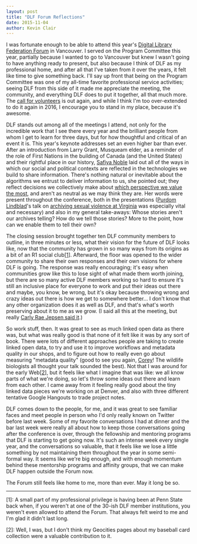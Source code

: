 ```yaml
---
layout: post
title: "DLF Forum Reflections"
date: 2015-11-04
author: Kevin Clair
---
```


I was fortunate enough to be able to attend this year's [Digital Library Federation Forum](http://diglib.org/forums/2015forum) in Vancouver. I served on the Program Committee this year, partially because I wanted to go to Vancouver but knew I wasn't going to have anything ready to present, but also because I think of DLF as my professional home, and after all that I've taken from it over the years, it felt like time to give something back. I'll say up front that being on the Program Committee was one of my all-time favorite professional service activities; seeing DLF from this side of it made me appreciate the meeting, the community, and everything DLF does to put it together, all that much more. The [call for volunteers](http://goo.gl/KfU2Aw) is out again, and while I think I'm too over-extended to do it again in 2016, I encourage you to stand in my place, because it's awesome.

DLF stands out among all of the meetings I attend, not only for the incredible work that I see there every year and the brilliant people from whom I get to learn for three days, but for how thoughtful and critical of an event it is. This year's keynote addresses set an even higher bar than ever. After an introduction from Larry Grant, Musqueam elder, as a reminder of the role of First Nations in the building of Canada (and the United States) and their rightful place in our history, [Safiya Noble](http://safiyaunoble.com) laid out all of the ways in which our social and political contexts are reflected in the technologies we build to share information. There's nothing natural or inevitable about the algorithms we entrust to deliver information to us, she pointed out; they reflect decisions we collectively make about [which perspective we value the most](https://we.riseup.net/assets/102142/appadurai.pdf#page=381), and aren't as neutral as we may think they are. Her words were present throughout the conference, both in the presentations ([Purdom Lindblad](https://twitter.com/Purdom_L)'s talk on [archiving sexual violence at Virginia](http://sched.co/4AOv) was especially vital and necessary) and also in my general take-aways: Whose stories aren't our archives telling? How do we tell those stories? More to the point, how can we enable them to tell their own?

The closing session brought together ten DLF community members to outline, in three minutes or less, what their vision for the future of DLF looks like, now that the community has grown in so many ways from its origins as a bit of an R1 social club\[[1](#1)\]. Afterward, the floor was opened to the wider community to share their own responses and their own visions for where DLF is going. The response was really encouraging; it's easy when communities grow like this to lose sight of what made them worth joining, but there are so many active DLF members working so hard to ensure it's still an inclusive place for everyone to work and put their ideas out there and maybe, you know, be wrong, but it's okay because throwing wrong and crazy ideas out there is how we get to somewhere better... I don't know that any other organization does it as well as DLF, and that's what's worth preserving about it to me as we grow. (I said all this at the meeting, but really [Carly Rae Jepsen said it](http://www.rookiemag.com/2015/10/carly-rae-jepsen/2/).)

So work stuff, then. It was great to see as much linked open data as there was, but what was really good is that none of it felt like it was by any sort of book. There were lots of different approaches people are taking to create linked open data, to try and use it to improve workflows and metadata quality in our shops, and to figure out how to really even go about measuring "metadata quality" (good to see you again, [Corey](https://twitter.com/chrpr)! The wildlife biologists all thought your talk sounded the best). Not that I was around for the early Web\[[2](#2)\], but it feels like what I imagine that was like: we all know parts of what we're doing, so let's throw some ideas out there and learn from each other. I came away from it feeling really good about the tiny linked data pieces we're working on at Denver, and also with three different tentative Google Hangouts to trade project notes.

DLF comes down to the people, for me, and it was great to see familiar faces and meet people in person who I'd only really known on Twitter before last week. Some of my favorite conversations I had at dinner and the bar last week were really all about how to keep those conversations going after the conference is over, through the fellowship and mentoring programs that DLF is starting to get going now. It's such an intense week every single year, and the conversations so valuable, that it feels like we lose a little something by not maintaining them throughout the year in some semi-formal way. It seems like we're big enough, and with enough momentum behind these mentorship programs and affinity groups, that we can make DLF happen outside the Forum now.

The Forum still feels like home to me, more than ever. May it long be so.

---

<a name="1"></a>\[1\]: A small part of my professional privilege is having been at Penn State back when, if you weren't at one of the 30-ish DLF member institutions, you weren't even allowed to attend the Forum. That always felt weird to me and I'm glad it didn't last long.

<a name="2"></a>\[2\]: Well, I was, but I don't think my Geocities pages about my baseball card collection were a valuable contribution to it.
